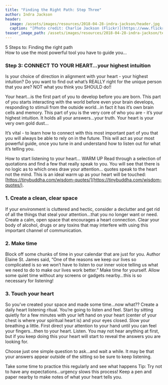```yaml
---
title: "Finding the Right Path: Step Three"
author: Indra Jackson
header:
  image: /assets/images/resources/2018-04-28-indra-jackson/header.jpg
  caption: "[Photo credit: Charlie Jackson (Flickr)](https://www.flickr.com/photos/chaz_pics)"
teaser_image_path: /assets/images/resources/2018-04-28-indra-jackson/teaser.jpg
---
```


5 Steps to:	Finding the right path  
How to use the most powerful tool you have to guide you…

### Step 3: CONNECT TO YOUR HEART…your highest intuition

Is your choice of direction in alignment with your heart - your highest intuition? Do you want to find out what’s REALLY right for the unique person that you are? NOT what you think you SHOULD do!!

Your heart...is the first part of you to develop before you are born. This part of you starts interacting with the world before even your brain develops, responding to stimuli from the outside world…in fact it has it’s own brain cells and memory. This part of you is the very core of who you are - it’s your highest intuition. It holds all your answers…your truth. Your heart is your very own gold dust...

It’s vital - to learn how to connect with this most important part of you that you will always be able to rely on in the future. This will act as your most powerful guide, once you tune in and understand how to listen out for what it’s telling you.

How to start listening to your heart…
WARM UP
Read through a selection of quotations and find a few that really speak to you. You will see that there is no logic as to which ones draw your attention… quotes  speak to the heart not the mind.   This is an ideal warm up as your heart will be touched:  [https://tinybuddha.com/wisdom-quotes/](https://tinybuddha.com/wisdom-quotes/).

### 1.	Create a clean, clear  space
If your environment is cluttered and hectic, consider a declutter and get rid of all the things that steal your attention…that you no longer want or need. Create a calm, open space that encourages a heart connection. Clear your body of alcohol, drugs or any toxins that may interfere with using this important channel of communication.

### 2.	Make  time
Block off some chunks of time in your calendar that are just for you. Author Elaine St. James said, “One of the reasons we keep our lives so complicated is so we won’t have to listen to our inner voice telling us what we need to do to make our lives work better.” Make time for yourself. Allow some quiet time without any screens or gadgets nearby…this is so necessary for listening!

### 3.	Touch your heart
So you’ve created your space and made some time…now what??                                         Create a daily heart listening ritual. You’re going to listen and feel. Start by sitting quietly for a few minutes with your left hand on your heart (center of your chest is where your spiritual heart is) and your eyes closed. Slow your breathing a little. First direct your attention to your hand until you can feel your fingers…then to your heart. Listen. You may not hear anything at first, but if you keep doing this your heart will start to reveal the answers you are looking for.  

Choose just one simple question to ask…and wait a while. It may be that your answers appear outside of the sitting so be sure to keep listening.

Take some time to practice this regularly and see what happens
Tip: Try not to have any expectations…urgency slows this process!
Keep a pen and paper nearby to make notes of what your heart tells you.

